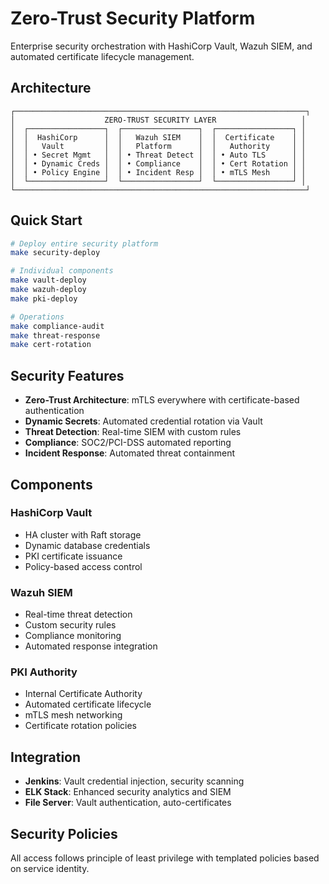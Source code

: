 # Zero-Trust Security Platform

Enterprise security orchestration with HashiCorp Vault, Wazuh SIEM, and automated certificate lifecycle management.

## Architecture

```
┌─────────────────────────────────────────────────────────────────┐
│                    ZERO-TRUST SECURITY LAYER                   │
│  ┌─────────────────┐  ┌─────────────────┐  ┌─────────────────┐ │
│  │  HashiCorp      │  │   Wazuh SIEM    │  │  Certificate    │ │
│  │   Vault         │  │   Platform      │  │   Authority     │ │
│  │ • Secret Mgmt   │  │ • Threat Detect │  │ • Auto TLS      │ │
│  │ • Dynamic Creds │  │ • Compliance    │  │ • Cert Rotation │ │
│  │ • Policy Engine │  │ • Incident Resp │  │ • mTLS Mesh     │ │
│  └─────────────────┘  └─────────────────┘  └─────────────────┘ │
└─────────────────────────────────────────────────────────────────┘
```

## Quick Start

```bash
# Deploy entire security platform
make security-deploy

# Individual components
make vault-deploy
make wazuh-deploy
make pki-deploy

# Operations
make compliance-audit
make threat-response
make cert-rotation
```

## Security Features

- **Zero-Trust Architecture**: mTLS everywhere with certificate-based authentication
- **Dynamic Secrets**: Automated credential rotation via Vault
- **Threat Detection**: Real-time SIEM with custom rules
- **Compliance**: SOC2/PCI-DSS automated reporting
- **Incident Response**: Automated threat containment

## Components

### HashiCorp Vault
- HA cluster with Raft storage
- Dynamic database credentials
- PKI certificate issuance
- Policy-based access control

### Wazuh SIEM
- Real-time threat detection
- Custom security rules
- Compliance monitoring
- Automated response integration

### PKI Authority
- Internal Certificate Authority
- Automated certificate lifecycle
- mTLS mesh networking
- Certificate rotation policies

## Integration

- **Jenkins**: Vault credential injection, security scanning
- **ELK Stack**: Enhanced security analytics and SIEM
- **File Server**: Vault authentication, auto-certificates

## Security Policies

All access follows principle of least privilege with templated policies based on service identity.